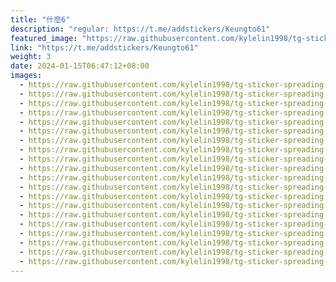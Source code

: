 ```yaml
---
title: "什麼6"
description: "regular: https://t.me/addstickers/Keungto61"
featured_image: "https://raw.githubusercontent.com/kylelin1998/tg-sticker-spreading-worldwide-images/main/img/39b57605-0532-4436-a2b8-7ae58a17fa1d.jpg"
link: "https://t.me/addstickers/Keungto61"
weight: 3
date: 2024-01-15T06:47:12+08:00
images:
  - https://raw.githubusercontent.com/kylelin1998/tg-sticker-spreading-worldwide-images/main/img/39b57605-0532-4436-a2b8-7ae58a17fa1d.jpg
  - https://raw.githubusercontent.com/kylelin1998/tg-sticker-spreading-worldwide-images/main/img/6414bac0-bffa-4bfc-b69c-8ddb379e4a77.jpg
  - https://raw.githubusercontent.com/kylelin1998/tg-sticker-spreading-worldwide-images/main/img/9bd5a539-c290-424c-b0af-55d22c612cb0.jpg
  - https://raw.githubusercontent.com/kylelin1998/tg-sticker-spreading-worldwide-images/main/img/72821363-d8de-4035-bd1f-8fea4ed56b4c.jpg
  - https://raw.githubusercontent.com/kylelin1998/tg-sticker-spreading-worldwide-images/main/img/b3aca9ad-b54b-4637-8668-c7720cd9cb10.jpg
  - https://raw.githubusercontent.com/kylelin1998/tg-sticker-spreading-worldwide-images/main/img/f38ba291-dacf-4116-b23c-d932963d4d44.jpg
  - https://raw.githubusercontent.com/kylelin1998/tg-sticker-spreading-worldwide-images/main/img/3444b13d-444e-44d6-8259-8abbb9dcd861.jpg
  - https://raw.githubusercontent.com/kylelin1998/tg-sticker-spreading-worldwide-images/main/img/11fa3358-7dda-4472-b76c-a4701e8776f4.jpg
  - https://raw.githubusercontent.com/kylelin1998/tg-sticker-spreading-worldwide-images/main/img/fd7ea18b-e400-416c-bab8-7f81a5c61d64.jpg
  - https://raw.githubusercontent.com/kylelin1998/tg-sticker-spreading-worldwide-images/main/img/a2a0a777-e8b8-42f2-82fb-1bacc41fdd1f.jpg
  - https://raw.githubusercontent.com/kylelin1998/tg-sticker-spreading-worldwide-images/main/img/41aa65f2-1d90-4709-8805-1b54847cbefc.jpg
  - https://raw.githubusercontent.com/kylelin1998/tg-sticker-spreading-worldwide-images/main/img/c20a1fe5-b259-435a-b615-9522e58d0582.jpg
  - https://raw.githubusercontent.com/kylelin1998/tg-sticker-spreading-worldwide-images/main/img/bdeec11f-d03f-4545-8a2b-2bf1bcd920b6.jpg
  - https://raw.githubusercontent.com/kylelin1998/tg-sticker-spreading-worldwide-images/main/img/e1fcb835-fdda-43db-ae2d-fb79efdc6c95.jpg
  - https://raw.githubusercontent.com/kylelin1998/tg-sticker-spreading-worldwide-images/main/img/e5168b99-dee9-4afe-b34a-de021fc9448f.jpg
  - https://raw.githubusercontent.com/kylelin1998/tg-sticker-spreading-worldwide-images/main/img/7ce46119-6959-4da5-a7a1-2b5678abee00.jpg
  - https://raw.githubusercontent.com/kylelin1998/tg-sticker-spreading-worldwide-images/main/img/50175c77-2101-4c2f-80e6-cfeda8877e69.jpg
  - https://raw.githubusercontent.com/kylelin1998/tg-sticker-spreading-worldwide-images/main/img/6ff4045e-b9fd-487d-8009-c748a29edaf8.jpg
  - https://raw.githubusercontent.com/kylelin1998/tg-sticker-spreading-worldwide-images/main/img/cbb95038-b871-4255-91a5-b3da4db8e4fc.jpg
  - https://raw.githubusercontent.com/kylelin1998/tg-sticker-spreading-worldwide-images/main/img/3e180bbb-aa37-4588-b1a4-c22d708ec7a6.jpg
---
```

